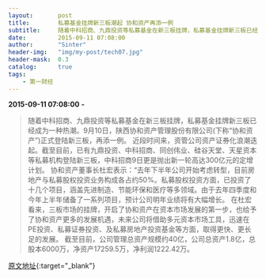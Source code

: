 ```yaml
---
layout:       post
title:        私募基金挂牌新三板潮起 协和资产再添一例
subtitle:     随着中科招商、九鼎投资等私募基金在新三板挂牌，私募基金挂牌新三板已经成为一种热潮。9月10日，陕西协和资产管理股份有限公司正式登陆新三板，再添一例。
date:         2015-09-11 07:08:00
author:       "Sinter"
header-img:   "img/my-post/tech07.jpg"
header-mask:  0.3
catalog:      true
tags:
    - 第一财经
---
```


**2015-09-11 07:08:00**  **-**

> 随着中科招商、九鼎投资等私募基金在新三板挂牌，私募基金挂牌新三板已经成为一种热潮。9月10日，陕西协和资产管理股份有限公司(下称“协和资产”)正式登陆新三板，再添一例。
近段时间来，资管公司资产证券化浪潮迭起。截至目前，已有九鼎投资、中科招商、同创伟业、硅谷天堂、天星资本等私募机构登陆新三板，中科招商9日更是抛出新一轮高达300亿元的定增计划。
协和资产董事长杜宏表示：“去年下半年公司开始考虑转型，目前房地产与私募股权投资业务构成各占约50%。私募股权投资方面，已投资了十几个项目，涵盖先进制造、节能环保和医疗等多领域。由于去年四季度和今年上半年储备了一系列项目，预计公司明年业绩将有大幅增长。
在杜宏看来，三板市场的挂牌，开启了协和资产在资本市场发展的第一步，也给予了协和资产更多的发展机遇，未来公司将借助多元资本市场工具，迅速在PE投资、私募证券投资、及私募房地产投资基金等方面，取得更快、更长足的发展。
截至目前，公司管理总资产规模约40亿，公司总资产1.8亿，总股本6000万，净资产17259.5万，净利润1222.42万。


[原文地址](http://www.yicai.com/news/4684180.html){:target="_blank"}


